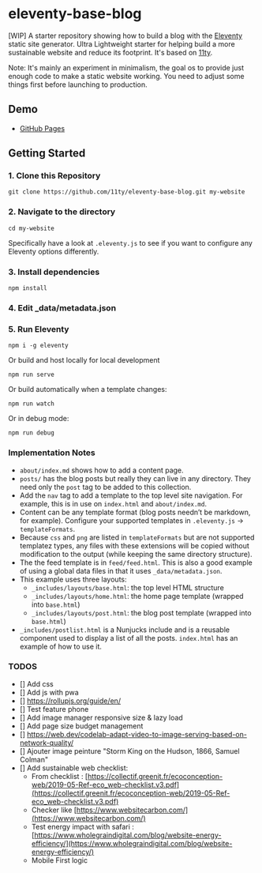 # eleventy-base-blog

[WIP] A starter repository showing how to build a blog with the [Eleventy](https://github.com/11ty/eleventy) static site generator.
Ultra Lightweight starter for helping build a more sustainable website and reduce its footprint. It's based on [11ty](https://github.com/11ty/eleventy).

Note: It's mainly an experiment in minimalism, the goal os to provide just enough code to make a static website working. You need to adjust some things first before launching to production.

## Demo

* [GitHub Pages](https://bastou.github.io/stnbl/)


## Getting Started

### 1. Clone this Repository

```
git clone https://github.com/11ty/eleventy-base-blog.git my-website
```


### 2. Navigate to the directory

```
cd my-website
```

Specifically have a look at `.eleventy.js` to see if you want to configure any Eleventy options differently.

### 3. Install dependencies

```
npm install
```

### 4. Edit _data/metadata.json

### 5. Run Eleventy

```
npm i -g eleventy
```

Or build and host locally for local development
```
npm run serve
```

Or build automatically when a template changes:
```
npm run watch
```

Or in debug mode:
```
npm run debug
```

### Implementation Notes

* `about/index.md` shows how to add a content page.
* `posts/` has the blog posts but really they can live in any directory. They need only the `post` tag to be added to this collection.
* Add the `nav` tag to add a template to the top level site navigation. For example, this is in use on `index.html` and `about/index.md`.
* Content can be any template format (blog posts needn’t be markdown, for example). Configure your supported templates in `.eleventy.js` -> `templateFormats`.
* Because `css` and `png` are listed in `templateFormats` but are not supported templatez types, any files with these extensions will be copied without modification to the output (while keeping the same directory structure).
* The the feed template is in `feed/feed.html`. This is also a good example of using a global data files in that it uses `_data/metadata.json`.
* This example uses three layouts:
  * `_includes/layouts/base.html`: the top level HTML structure
  * `_includes/layouts/home.html`: the home page template (wrapped into `base.html`)
  * `_includes/layouts/post.html`: the blog post template (wrapped into `base.html`)
* `_includes/postlist.html` is a Nunjucks include and is a reusable component used to display a list of all the posts. `index.html` has an example of how to use it.

### TODOS

- [] Add css
- [] Add js with pwa
- [] https://rollupjs.org/guide/en/
- [] Test feature phone
- [] Add image manager responsive size & lazy load
- [] Add page size budget management
- [] https://web.dev/codelab-adapt-video-to-image-serving-based-on-network-quality/
- [] Ajouter image peinture "Storm King on the Hudson, 1866, Samuel Colman"
- [] Add sustainable web checklist:
  - From checklist : [https://collectif.greenit.fr/ecoconception-web/2019-05-Ref-eco_web-checklist.v3.pdf](https://collectif.greenit.fr/ecoconception-web/2019-05-Ref-eco_web-checklist.v3.pdf)
  - Checker like [https://www.websitecarbon.com/](https://www.websitecarbon.com/)
  - Test energy impact with safari : [https://www.wholegraindigital.com/blog/website-energy-efficiency/](https://www.wholegraindigital.com/blog/website-energy-efficiency/)
  - Mobile First logic

